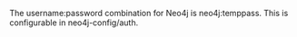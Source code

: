 The username:password combination for Neo4j is neo4j:temppass.
This is configurable in neo4j-config/auth.